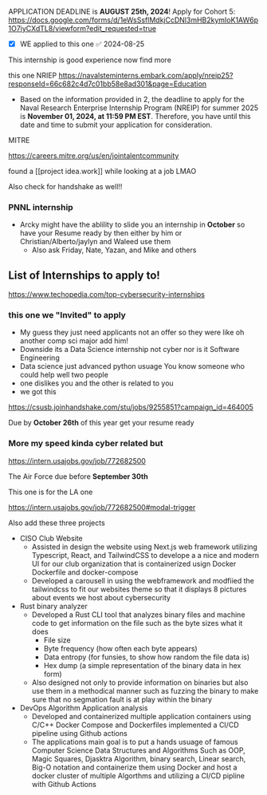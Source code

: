 APPLICATION DEADLINE is **AUGUST 25th, 2024**! Apply for Cohort 5: https://docs.google.com/forms/d/1eWsSsflMdkjCcDNl3mHB2kymIoK1AW6p1O7iyCXdTL8/viewform?edit_requested=true

- [x] WE applied to this one ✅ 2024-08-25


This internship is good experience now find more


this one NRIEP 
https://navalsteminterns.embark.com/apply/nreip25?responseId=66c682c4d7c01bb58e8ad301&page=Education

- Based on the information provided in 2, the deadline to apply for the Naval Research Enterprise Internship Program (NREIP) for summer 2025 is **November 01, 2024, at 11:59 PM EST**. Therefore, you have until this date and time to submit your application for consideration.


MITRE 

https://careers.mitre.org/us/en/jointalentcommunity





found a [[project idea.work]] while looking at a job LMAO


Also check for handshake as well!! 

### PNNL internship 

- Arcky might have the ablility to slide you an internship in **October** so have your Resume ready by then either by him or Christian/Alberto/jaylyn and Waleed use them 
	- Also ask Friday, Nate, Yazan, and Mike and others 

## List of Internships to apply to! 


https://www.techopedia.com/top-cybersecurity-internships



### this one we "Invited" to apply 

- My guess they just need applicants not an offer so they were like oh another comp sci major add him! 
- Downside its a Data Science internship not cyber nor is it Software Engineering 
- Data science just advanced python usuage You know someone who could help well two people 
- one dislikes you and the other is related to you 
- we got this 

https://csusb.joinhandshake.com/stu/jobs/9255851?campaign_id=464005

Due by **October 26th** of this year get your resume ready 



### More my speed kinda cyber related but 

https://intern.usajobs.gov/job/772682500 

The Air Force  due before **September 30th**

This one is for the LA one 

https://intern.usajobs.gov/job/772682500#modal-trigger



Also add these three projects 

- CISO Club Website 
	- Assisted in  design the website using Next.js web framework utilizing Typescript, React, and TailwindCSS to develope a a nice and modern UI for our club organization that is containerized usign Docker Dockerfile and docker-compose 
	- Developed a carousell in using the webframework and modfiied the tailwindcss to fit our websites theme so that it displays 8 pictures about events we host about cybersecurity 
- Rust binary analyzer 
	- Developed a Rust CLI tool that analyzes binary files and machine code to get information on the file such as the byte sizes what it does 
		- File size
		- Byte frequency (how often each byte appears)
		- Data entropy (for funsies, to show how random the file data is)
		- Hex dump (a simple representation of the binary data in hex form)
	- Also designed not only to provide information on binaries but also use them in  a methodical manner such as fuzzing the binary to make sure that no segmation fault is at play within the binary 
- DevOps Algorithm Application analysis 
	- Developed and containerized multiple application containers using C/C++ Docker Compose and Dockerfiles implemented a CI/CD pipeline using Github actions
	- The applications main goal is to put a hands usuage of famous Computer Science Data Structures and Algorithms Such as OOP, Magic Squares, Djasktra Algorithm, binary search, Linear search, Big-O notation and containerize them using Docker and host a docker cluster of multiple Algorthms and utilizing a CI/CD pipline with Github Actions 
